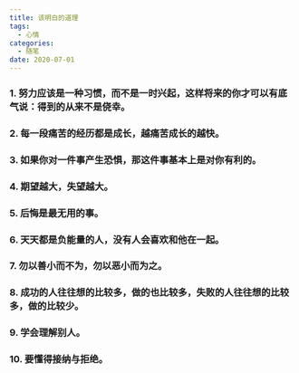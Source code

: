 ```yaml
---
title: 该明白的道理
tags:
  - 心情
categories:
  - 随笔
date: 2020-07-01
---
```

### 1. 努力应该是一种习惯，而不是一时兴起，这样将来的你才可以有底气说：得到的从来不是侥幸。

### 2. 每一段痛苦的经历都是成长，越痛苦成长的越快。

### 3. 如果你对一件事产生恐惧，那这件事基本上是对你有利的。

### 4. 期望越大，失望越大。

### 5. 后悔是最无用的事。

### 6. 天天都是负能量的人，没有人会喜欢和他在一起。

### 7. 勿以善小而不为，勿以恶小而为之。

### 8. 成功的人往往想的比较多，做的也比较多，失败的人往往想的比较多，做的比较少。

### 9. 学会理解别人。

### 10. 要懂得接纳与拒绝。